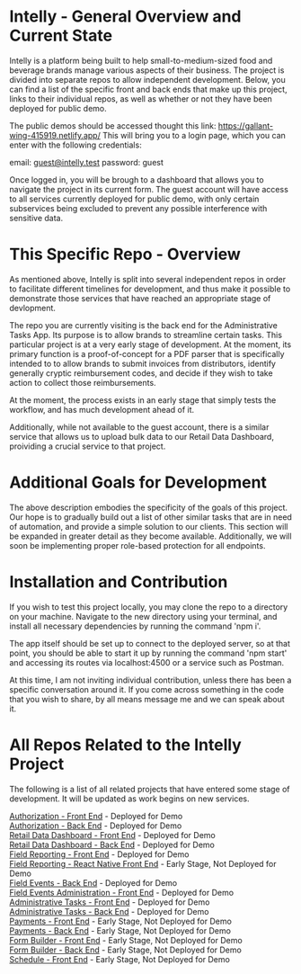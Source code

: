 # Intelly - General Overview and Current State

Intelly is a platform being built to help small-to-medium-sized food and beverage brands manage various aspects of their business. The project is divided into separate repos to allow independent development. Below, you can find a list of the specific front and back ends that make up this project, links to their individual repos, as well as whether or not they have been deployed for public demo.

The public demos should be accessed thought this link: https://gallant-wing-415919.netlify.app/
This will bring you to a login page, which you can enter with the following credentials:

email: guest@intelly.test
password: guest

Once logged in, you will be brough to a dashboard that allows you to navigate the project in its current form. The guest account will have access to all services currently deployed for public demo, with only certain subservices being excluded to prevent any possible interference with sensitive data.

# This Specific Repo - Overview

As mentioned above, Intelly is split into several independent repos in order to facilitate different timelines for development, and thus make it possible to demonstrate those services that have reached an appropriate stage of devlopment.

The repo you are currently visiting is the back end for the Administrative Tasks App. Its purpose is to allow brands to streamline certain tasks. This particular project is at a very early stage of development. At the moment, its primary function is a proof-of-concept for a PDF parser that is specifically intended to to allow brands to submit invoices from distributors, identify generally cryptic reimbursement codes, and decide if they wish to take action to collect those reimbursements.

At the moment, the process exists in an early stage that simply tests the workflow, and has much development ahead of it.

Additionally, while not available to the guest account, there is a similar service that allows us to upload bulk data to our Retail Data Dashboard, proividing a crucial service to that project.

# Additional Goals for Development

The above description embodies the specificity of the goals of this project. Our hope is to gradually build out a list of other similar tasks that are in need of automation, and provide a simple solution to our clients. This section will be expanded in greater detail as they become available. Additionally, we will soon be implementing proper role-based protection for all endpoints.

# Installation and Contribution

If you wish to test this project locally, you may clone the repo to a directory on your machine. Navigate to the new directory using your terminal, and install all necessary dependencies by running the command 'npm i'.

The app itself should be set up to connect to the deployed server, so at that point, you should be able to start it up by running the command 'npm start' and accessing its routes via localhost:4500 or a service such as Postman.

At this time, I am not inviting individual contribution, unless there has been a specific conversation around it. If you come across something in the code that you wish to share, by all means message me and we can speak about it.

# All Repos Related to the Intelly Project

The following is a list of all related projects that have entered some stage of development. It will be updated as work begins on new services.

<a href="https://github.com/tomekregulski/intelly-auth-client">Authorization - Front End</a> - Deployed for Demo <br>
<a href="https://github.com/tomekregulski/intelly-auth-service">Authorization - Back End</a> - Deployed for Demo <br>
<a href="https://github.com/tomekregulski/intelly">Retail Data Dashboard - Front End</a> - Deployed for Demo <br>
<a href="https://github.com/tomekregulski/intelly-server">Retail Data Dashboard - Back End</a> - Deployed for Demo <br>
<a href="https://github.com/tomekregulski/fieldist-rep-web-client">Field Reporting - Front End</a> - Deployed for Demo <br>
<a href="https://github.com/tomekregulski/fieldist-rep-react-native">Field Reporting - React Native Front End</a> - Early Stage, Not Deployed for Demo <br>
<a href="https://github.com/tomekregulski/fieldist-back-end">Field Events - Back End</a> - Deployed for Demo <br>
<a href="https://github.com/tomekregulski/fieldist-admin-web-client">Field Events Administration - Front End</a> - Deployed for Demo <br>
<a href="https://github.com/tomekregulski/intelly-admin-tasks-client">Administrative Tasks - Front End</a> - Deployed for Demo <br>
<a href="https://github.com/tomekregulski/intelly-admin-task-server">Administrative Tasks - Back End</a> - Deployed for Demo<br>
<a href="https://github.com/tomekregulski/intelly-payments-client">Payments - Front End</a> - Early Stage, Not Deployed for Demo <br>
<a href="https://github.com/tomekregulski/intelly-payments-server">Payments - Back End</a> - Early Stage, Not Deployed for Demo <br>
<a href="https://github.com/tomekregulski/intelly-form-builder-client">Form Builder - Front End</a> - Early Stage, Not Deployed for Demo <br>
<a href="https://github.com/tomekregulski/intelly-form-builder-server">Form Builder - Back End</a> - Early Stage, Not Deployed for Demo <br>
<a href="https://github.com/tomekregulski/intelly-schedule-client">Schedule - Front End</a> - Early Stage, Not Deployed for Demo <br>

